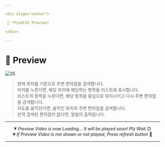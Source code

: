 ```yaml
---

<div align="center">

 💛 *FindCVS Preview*

</div>

---
```


# 📱 Preview
![25](https://user-images.githubusercontent.com/68846212/186834196-e7f90bd2-a102-4b04-91e7-6eaddc7db7f0.gif)
> 현재 위치를 기준으로 주변 편의점을 검색합니다.  
> 마커를 누른다면, 해당 마커에 해당하는 항목을 리스트에 표시합니다.  
> 리스트의 항목을 누른다면, 해당 항목을 중심으로 위치시키고 다시 주변 편의점을 검색합니다.  
> 지도를 움직인다면, 움직인 위치의 주변 편의점을 검색합니다.  
> 만약 검색된 편의점이 없다면, 알림이 출력됩니다.  

---

<div align="center">

💗 *Preview Video is now Loading... It will be played soon! Plz Wait* 🙃  
💔 *If Preview Video is not shown or not played, Press refresh button* 🫥

</div>

---